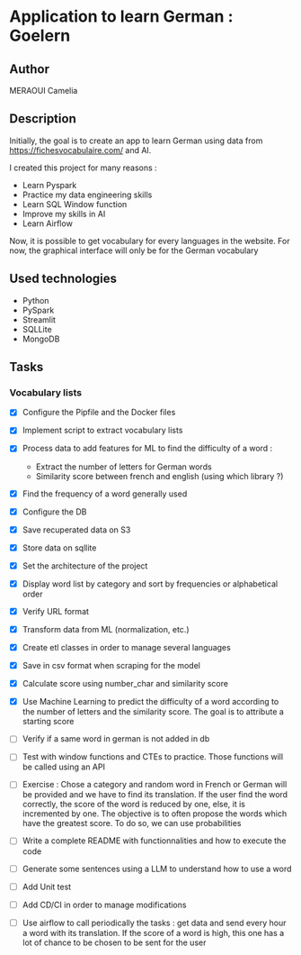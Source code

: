 # Application to learn German : Goelern

## Author 
MERAOUI Camelia

## Description
Initially, the goal is to create an app to learn German using data from https://fichesvocabulaire.com/ and AI.

I created this project for many reasons :
- Learn Pyspark 
- Practice my data engineering skills
- Learn SQL Window function
- Improve my skills in AI 
- Learn Airflow 

Now, it is possible to get vocabulary for every languages in the website.
For now, the graphical interface will only be for the German vocabulary

## Used technologies
- Python
- PySpark
- Streamlit
- SQLLite 
- MongoDB

## Tasks
### Vocabulary lists
- [x] Configure the Pipfile and the Docker files
- [x] Implement script to extract vocabulary lists 
- [x] Process data to add features for ML to find the difficulty of a word : 
    - Extract the number of letters for German words
    - Similarity score between french and english (using which library ?)
- [x] Find the frequency of a word generally used
- [x] Configure the DB
- [x] Save recuperated data on S3
- [x] Store data on sqllite  
- [x] Set the architecture of the project 
- [x] Display word list by category and sort by frequencies or alphabetical order
- [x] Verify URL format 
- [x] Transform data from ML (normalization, etc.)
- [x] Create etl classes in order to manage several languages
- [x] Save in csv format when scraping for the model
- [x] Calculate score using number_char and similarity score
- [x] Use Machine Learning to predict the difficulty of a word according to the number of letters and the similarity score. The goal is to attribute a starting score
- [ ] Verify if a same word in german is not added in db
- [ ] Test with window functions and CTEs to practice. Those functions will be called using an API
- [ ] Exercise : Chose a category and random word in French or German will be provided and we have to find its translation.
If the user find the word correctly, the score of the word is reduced by one, else, it is incremented by one. The objective is to often propose the words which have the greatest score. To do so, we can use probabilities
- [ ] Write a complete README with functionnalities and how to execute the code
- [ ] Generate some sentences using a LLM to understand how to use a word 
- [ ] Add Unit test
- [ ] Add CD/CI in order to manage modifications
- [ ] Use airflow to call periodically the tasks : get data and send every hour a word with its translation. If the score of a word is high, this one has a lot of chance to be chosen to be sent for the user

